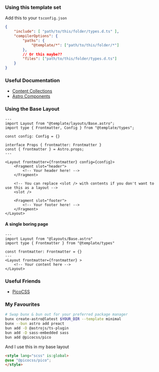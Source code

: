 
### Using this template set

Add this to your `tsconfig.json`
```json
{
	"include": [ "path/to/this/folder/types.d.ts" ],
	"compilerOptions": {
		"paths": {
			"@template/*": ["path/to/this/folder/*"]
		},
		// Or this maybe??
		"files": ["path/to/this/folder/types.d.ts"]
	}
}
```

### Useful Documentation

* [Content Collections](https://docs.astro.build/en/guides/content-collections/)  
* [Astro Components](https://docs.astro.build/en/basics/astro-components/)  

### Using the Base Layout

```astro
---
import Layout from "@template/layouts/Base.astro";
import type { Frontmatter, Config } from "@template/types";

const config: Config = {}

interface Props { frontmatter: Frontmatter }
const { frontmatter } = Astro.props;
---

<Layout frontmatter={frontmatter} config={config}>
	<Fragment slot="header">
		<!-- Your header here! -->
	</Fragment>

	<!-- You can replace <slot /> with contents if you don't want to use this as a layout -->
	<slot />

	<Fragment slot="footer">
		<!-- Your footer here! -->
	</Fragment>
</Layout>
```

#### A single boring page

```astro
---
import Layout from "@layouts/Base.astro"
import type { Frontmatter } from "@template/types"

const frontmatter: Frontmatter = {}
---
<Layout frontmatter={frontmatter} >
	<!-- Your content here -->	
</Layout>
```

### Useful Friends

* [PicoCSS](https://picocss.com/)  

### My Favourites

```bash
# Swap bunx & bun out for your preferred package manager
bunx create-astro@latest $YOUR_DIR --template minimal
bunx --bun astro add preact
bun add -D @astrojs/ts-plugin
bun add -D sass-embedded sass
bun add @picocss/pico
```

And I use this in my base layout
```html
<style lang="scss" is:global>
@use "@picocss/pico";
</style>
```
